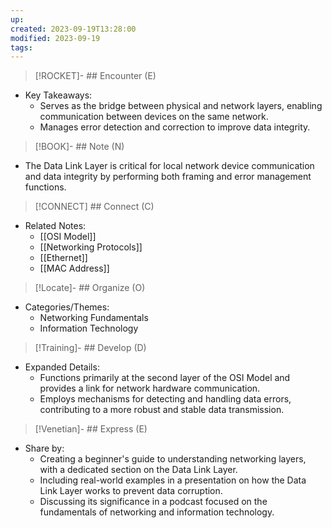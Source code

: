 ```yaml
---
up: 
created: 2023-09-19T13:28:00
modified: 2023-09-19
tags:
---
```

> [!ROCKET]- ## Encounter (E)

- Key Takeaways:
    - Serves as the bridge between physical and network layers, enabling communication between devices on the same network.
    - Manages error detection and correction to improve data integrity.

> [!BOOK]- ## Note (N)

- The Data Link Layer is critical for local network device communication and data integrity by performing both framing and error management functions.

> [!CONNECT] ## Connect (C)

- Related Notes:
    - [[OSI Model]]
    - [[Networking Protocols]]
    - [[Ethernet]]
    - [[MAC Address]]

> [!Locate]- ## Organize (O)

- Categories/Themes:
    - Networking Fundamentals
    - Information Technology

> [!Training]- ## Develop (D)

- Expanded Details:
    - Functions primarily at the second layer of the OSI Model and provides a link for network hardware communication.
    - Employs mechanisms for detecting and handling data errors, contributing to a more robust and stable data transmission.

> [!Venetian]- ## Express (E)

- Share by:
    - Creating a beginner's guide to understanding networking layers, with a dedicated section on the Data Link Layer.
    - Including real-world examples in a presentation on how the Data Link Layer works to prevent data corruption.
    - Discussing its significance in a podcast focused on the fundamentals of networking and information technology.
